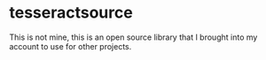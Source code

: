 # tesseractsource
This is not mine, this is an open source library that I brought into my account to use for other projects. 
